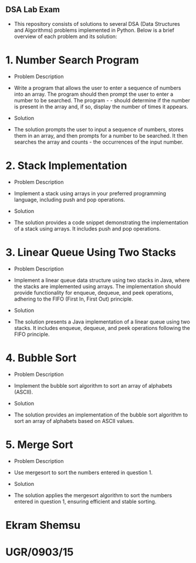 ## DSA Lab Exam 
- This repository consists of solutions to several DSA (Data Structures and Algorithms) problems implemented in Python. Below is a brief overview of each problem and its solution:

# 1. Number Search Program
- Problem Description
- Write a program that allows the user to enter a sequence of numbers into an array. The program should then prompt the user to enter a number to be searched. The program - - should determine if the number is present in the array and, if so, display the number of times it appears.

- Solution
- The solution prompts the user to input a sequence of numbers, stores them in an array, and then prompts for a number to be searched. It then searches the array and counts - the occurrences of the input number.

# 2. Stack Implementation
- Problem Description
- Implement a stack using arrays in your preferred programming language, including push and pop operations.

-  Solution
- The solution provides a code snippet demonstrating the implementation of a stack using arrays. It includes push and pop operations.

# 3. Linear Queue Using Two Stacks
- Problem Description
- Implement a linear queue data structure using two stacks in Java, where the stacks are implemented using arrays. The implementation should provide functionality for enqueue, dequeue, and peek operations, adhering to the FIFO (First In, First Out) principle.

- Solution
- The solution presents a Java implementation of a linear queue using two stacks. It includes enqueue, dequeue, and peek operations following the FIFO principle.

# 4. Bubble Sort
- Problem Description
- Implement the bubble sort algorithm to sort an array of alphabets (ASCII).

- Solution
- The solution provides an implementation of the bubble sort algorithm to sort an array of alphabets based on ASCII values.

# 5. Merge Sort
- Problem Description
- Use mergesort to sort the numbers entered in question 1.

- Solution
- The solution applies the mergesort algorithm to sort the numbers entered in question 1, ensuring efficient and stable sorting.

# Ekram Shemsu
# UGR/0903/15
